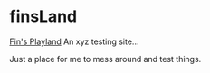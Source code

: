 # finsLand
<a href="https://fairlyfinfield.github.io/finsLand/">Fin's Playland</a>
An xyz testing site...

Just a place for me to mess around and test things.
